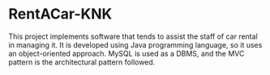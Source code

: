 # RentACar-KNK
This project implements software that tends to assist the staff of car rental in managing it. It is developed using Java programming language, so it uses an object-oriented approach. MySQL is used as a DBMS, and the MVC pattern is the architectural pattern followed.
